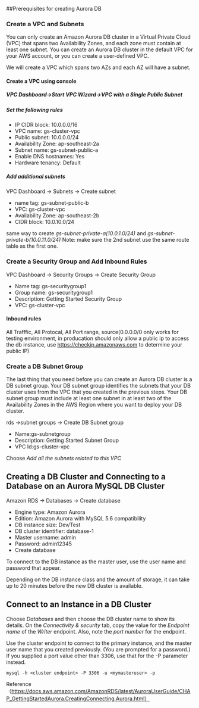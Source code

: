 ##Prerequisites for creating Aurora DB
### Create a VPC and Subnets
You can only create an Amazon Aurora DB cluster in a Virtual Private Cloud (VPC) that spans two Availability Zones, and each zone must contain at least one subnet. You can create an Aurora DB cluster in the default VPC for your AWS account, or you can create a user-defined VPC.

We will create a VPC which spans two AZs and each AZ will have a subnet.
#### Create a VPC using console

##### VPC Dashboard->Start VPC Wizard->VPC with a Single Public Subnet
##### Set the following rules
- IP CIDR block: 10.0.0.0/16
- VPC name: gs-cluster-vpc
- Public subnet: 10.0.0.0/24
- Availability Zone: ap-southeast-2a
- Subnet name: gs-subnet-public-a
- Enable DNS hostnames: Yes
- Hardware tenancy: Default 
##### Add additional subnets
VPC Dashboard -> Subnets -> Create subnet
- name tag: gs-subnet-public-b
- VPC: gs-cluster-vpc
- Availability Zone: ap-southeast-2b
- CIDR block: 10.0.10.0/24

same way to create *gs-subnet-private-a(10.0.1.0/24)* and *gs-subnet-private-b(10.0.11.0/24)*
Note: make sure the 2nd subnet use the same route table as the first one.

### Create a Security Group and Add Inbound Rules
VPC Dashboard -> Security Groups -> Create Security Group
- Name tag: gs-securitygroup1
- Group name: gs-securitygroup1
- Description: Getting Started Security Group
- VPC: gs-cluster-vpc

#### Inbound rules
All Trafffic, All Protocal, All Port range, source(0.0.0.0/0 only works for testing environment, in producation should only allow a public ip to access the db instance, use https://checkip.amazonaws.com to determine your public IP)


### Create a DB Subnet Group
The last thing that you need before you can create an Aurora DB cluster is a DB subnet group. Your DB subnet group identifies the subnets that your DB cluster uses from the VPC that you created in the previous steps. Your DB subnet group must include at least one subnet in at least two of the Availability Zones in the AWS Region where you want to deploy your DB cluster.

rds ->subnet groups -> Create DB Subnet group
- Name:gs-subnetgroup
- Description: Getting Started Subnet Group
- VPC Id:gs-cluster-vpc

Choose *Add all the subnets related to this VPC*

## Creating a DB Cluster and Connecting to a Database on an Aurora MySQL DB Cluster
Amazon RDS -> Databases ->  Create database 
- Engine type: Amazon Aurora
- Edition: Amazon Aurora with MySQL 5.6 compatibility
- DB instance size:  Dev/Test
- DB cluster identifier: database-1
- Master username: admin
- Password: admin12345
- Create database

To connect to the DB instance as the master user, use the user name and password that appear.

Depending on the DB instance class and the amount of storage, it can take up to 20 minutes before the new DB cluster is available.

## Connect to an Instance in a DB Cluster
Choose *Databases* and then choose the DB cluster name to show its details. On the *Connectivity & security* tab, copy the value for the *Endpoint name* of the *Writer* endpoint. Also, note the *port number* for the endpoint.

Use the cluster endpoint to connect to the primary instance, and the master user name that you created previously. (You are prompted for a password.) If you supplied a port value other than 3306, use that for the -P parameter instead.
```
mysql -h <cluster endpoint> -P 3306 -u <mymasteruser> -p						
````





Reference （https://docs.aws.amazon.com/AmazonRDS/latest/AuroraUserGuide/CHAP_GettingStartedAurora.CreatingConnecting.Aurora.html）

